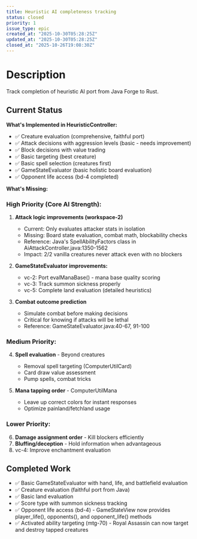```yaml
---
title: Heuristic AI completeness tracking
status: closed
priority: 1
issue_type: epic
created_at: "2025-10-30T05:28:25Z"
updated_at: "2025-10-30T05:28:25Z"
closed_at: "2025-10-26T19:08:30Z"
---
```


# Description

Track completion of heuristic AI port from Java Forge to Rust.

## Current Status

**What's Implemented in HeuristicController:**
- ✅ Creature evaluation (comprehensive, faithful port)
- ✅ Attack decisions with aggression levels (basic - needs improvement)
- ✅ Block decisions with value trading
- ✅ Basic targeting (best creature)
- ✅ Basic spell selection (creatures first)
- ✅ GameStateEvaluator (basic holistic board evaluation)
- ✅ Opponent life access (bd-4 completed)

**What's Missing:**

### High Priority (Core AI Strength):

1. **Attack logic improvements (workspace-2)**
   - Current: Only evaluates attacker stats in isolation
   - Missing: Board state evaluation, combat math, blockability checks
   - Reference: Java's SpellAbilityFactors class in AiAttackController.java:1350-1562
   - Impact: 2/2 vanilla creatures never attack even with no blockers

2. **GameStateEvaluator improvements:**
   - vc-2: Port evalManaBase() - mana base quality scoring
   - vc-3: Track summon sickness properly
   - vc-5: Complete land evaluation (detailed heuristics)

3. **Combat outcome prediction**
   - Simulate combat before making decisions
   - Critical for knowing if attacks will be lethal
   - Reference: GameStateEvaluator.java:40-67, 91-100

### Medium Priority:

4. **Spell evaluation** - Beyond creatures
   - Removal spell targeting (ComputerUtilCard)
   - Card draw value assessment
   - Pump spells, combat tricks

5. **Mana tapping order** - ComputerUtilMana
   - Leave up correct colors for instant responses
   - Optimize painland/fetchland usage

### Lower Priority:

6. **Damage assignment order** - Kill blockers efficiently
7. **Bluffing/deception** - Hold information when advantageous
8. vc-4: Improve enchantment evaluation

## Completed Work

- ✅ Basic GameStateEvaluator with hand, life, and battlefield evaluation
- ✅ Creature evaluation (faithful port from Java)
- ✅ Basic land evaluation
- ✅ Score type with summon sickness tracking
- ✅ Opponent life access (bd-4) - GameStateView now provides player_life(), opponents(), and opponent_life() methods
- ✅ Activated ability targeting (mtg-70) - Royal Assassin can now target and destroy tapped creatures

